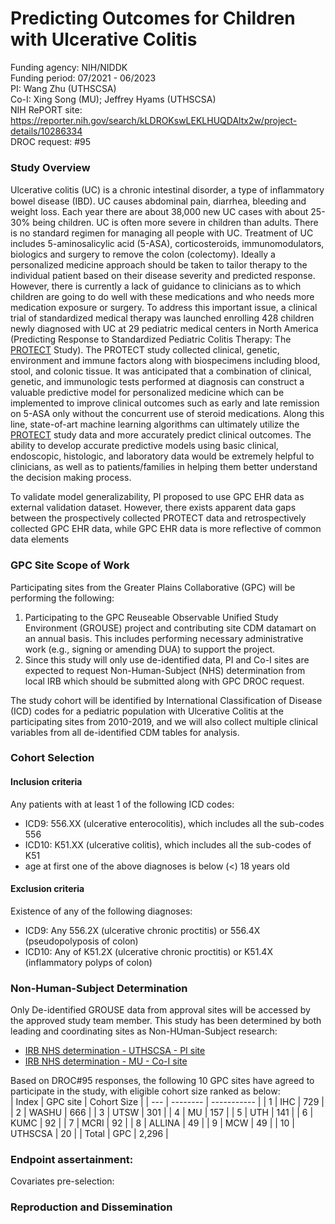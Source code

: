 # Predicting Outcomes for Children with Ulcerative Colitis

Funding agency: NIH/NIDDK <br/>
Funding period: 07/2021 - 06/2023 <br/>
PI: Wang Zhu (UTHSCSA) <br/>
Co-I: Xing Song (MU); Jeffrey Hyams (UTHSCSA) <br/>
NIH RePORT site: https://reporter.nih.gov/search/kLDROKswLEKLHUQDAltx2w/project-details/10286334  <br/>
DROC request: #95 <br/>

### Study Overview
Ulcerative colitis (UC) is a chronic intestinal disorder, a type of inﬂammatory bowel disease (IBD). UC causes abdominal pain, diarrhea, bleeding and weight loss. Each year there are about 38,000 new UC cases with about 25-30% being children. UC is often more severe in children than adults. There is no standard regimen for managing all people with UC. Treatment of UC includes 5-aminosalicylic acid (5-ASA), corticosteroids, immunomodulators, biologics and surgery to remove the colon (colectomy). Ideally a personalized medicine approach should be taken to tailor therapy to the individual patient based on their disease severity and predicted response. However, there is currently a lack of guidance to clinicians as to which children are going to do well with these medications and who needs more medication exposure or surgery. To address this important issue, a clinical trial of standardized medical therapy was launched enrolling 428 children newly diagnosed with UC at 29 pediatric medical centers in North America (Predicting Response to Standardized Pediatric Colitis Therapy: The [PROTECT](https://pubmed.ncbi.nlm.nih.gov/28939374/) Study). The PROTECT study collected clinical, genetic, environment and immune factors along with biospecimens including blood, stool, and colonic tissue. It was anticipated that a combination of clinical, genetic, and immunologic tests performed at diagnosis can construct a valuable predictive model for personalized medicine which can be implemented to improve clinical outcomes such as early and late remission on 5-ASA only without the concurrent use of steroid medications. Along this line, state-of-art machine learning algorithms can ultimately utilize the [PROTECT](https://pubmed.ncbi.nlm.nih.gov/28939374/) study data and more accurately predict clinical outcomes. The ability to develop accurate predictive models using basic clinical, endoscopic, histologic, and laboratory data would be extremely helpful to clinicians, as well as to patients/families in helping them better understand the decision making process. 

To validate model generalizability, PI proposed to use GPC EHR data as external validation dataset. However, there exists apparent data gaps between the prospectively collected PROTECT data and retrospectively collected GPC EHR data, while GPC EHR data is more reflective of common data elements 

### GPC Site Scope of Work
Participating sites from the Greater Plains Collaborative (GPC) will be performing the following: 

1.	Participating to the GPC Reuseable Observable Unified Study Environment (GROUSE) project and contributing site CDM datamart on an annual basis. This includes performing necessary administrative work (e.g., signing or amending DUA) to support the project. 
2.	Since this study will only use de-identified data, PI and Co-I sites are expected to request Non-Human-Subject (NHS) determination from local IRB which should be submitted along with GPC DROC request. 

The study cohort will be identified by International Classification of Disease (ICD) codes for a pediatric population with Ulcerative Colitis at the participating sites from 2010-2019, and we will also collect multiple clinical variables from all de-identified CDM tables for analysis. 

### Cohort Selection
#### Inclusion criteria
Any patients with at least 1 of the following ICD codes:
-	ICD9: 556.XX (ulcerative enterocolitis), which includes all the sub-codes 556
-	ICD10: K51.XX (ulcerative colitis), which includes all the sub-codes of K51
-	age at first one of the above diagnoses is below (<) 18 years old

#### Exclusion criteria
Existence of any of the following diagnoses: 
-	ICD9: Any 556.2X (ulcerative chronic proctitis) or 556.4X (pseudopolyposis of colon)
-   ICD10: Any of K51.2X (ulcerative chronic proctitis) or K51.4X (inflammatory polyps of colon)

### Non-Human-Subject Determination
Only De-identified GROUSE data from approval sites will be accessed by the approved study team member. This study has been determined by both leading and coordinating sites as Non-HUman-Subject research: 
- [IRB NHS determination - UTHSCSA - PI site](doc/IRB_UTHSCSA_NHS_apporval.pdf)
- [IRB NHS determination - MU - Co-I site](doc/IRB_MU_NHS_apporval.pdf) 

Based on DROC#95 responses, the following 10 GPC sites have agreed to participate in the study, with eligible cohort size ranked as below:  
| Index | GPC site | Cohort Size |
| --- | -------- | ----------- |
| 1 | IHC | 729 |
| 2 | WASHU | 666 |
| 3 | UTSW | 301 |
| 4 | MU | 157 | 
| 5 | UTH | 141 |
| 6 | KUMC | 92 |
| 7 | MCRI | 92 |
| 8 | ALLINA | 49 | 
| 9 | MCW | 49 |
| 10 | UTHSCSA | 20 |
| Total | GPC | 2,296 |  

### Endpoint assertainment: 
Covariates pre-selection: 


### Reproduction and Dissemination

